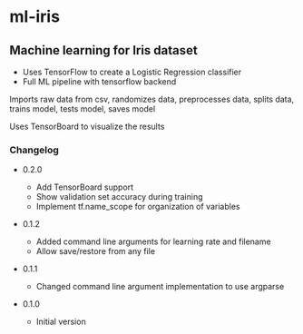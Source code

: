 # ml-iris

## Machine learning for Iris dataset
  - Uses TensorFlow to create a Logistic Regression classifier
  - Full ML pipeline with tensorflow backend

Imports raw data from csv, randomizes data, preprocesses data,
splits data, trains model, tests model, saves model

Uses TensorBoard to visualize the results

### Changelog
+ 0.2.0
  * Add TensorBoard support
  * Show validation set accuracy during training
  * Implement tf.name_scope for organization of variables

+ 0.1.2
  * Added command line arguments for learning rate and filename
  * Allow save/restore from any file

+ 0.1.1
  * Changed command line argument implementation to use argparse

+ 0.1.0
  * Initial version
